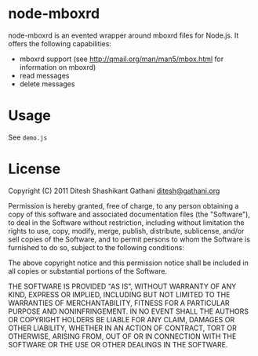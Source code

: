 # node-mboxrd

node-mboxrd is an evented wrapper around mboxrd files for Node.js. It offers the following capabilities:

* mboxrd support (see http://qmail.org/man/man5/mbox.html for information on mboxrd)
* read messages
* delete messages

# Usage

See `demo.js`

# License

Copyright (C) 2011 Ditesh Shashikant Gathani <ditesh@gathani.org>

Permission is hereby granted, free of charge, to any person obtaining a copy of
this software and associated documentation files (the "Software"), to deal in
the Software without restriction, including without limitation the rights to
use, copy, modify, merge, publish, distribute, sublicense, and/or sell copies
of the Software, and to permit persons to whom the Software is furnished to do
so, subject to the following conditions:

The above copyright notice and this permission notice shall be included in all
copies or substantial portions of the Software.

THE SOFTWARE IS PROVIDED "AS IS", WITHOUT WARRANTY OF ANY KIND, EXPRESS OR
IMPLIED, INCLUDING BUT NOT LIMITED TO THE WARRANTIES OF MERCHANTABILITY,
FITNESS FOR A PARTICULAR PURPOSE AND NONINFRINGEMENT. IN NO EVENT SHALL THE
AUTHORS OR COPYRIGHT HOLDERS BE LIABLE FOR ANY CLAIM, DAMAGES OR OTHER
LIABILITY, WHETHER IN AN ACTION OF CONTRACT, TORT OR OTHERWISE, ARISING FROM,
OUT OF OR IN CONNECTION WITH THE SOFTWARE OR THE USE OR OTHER DEALINGS IN THE
SOFTWARE.
